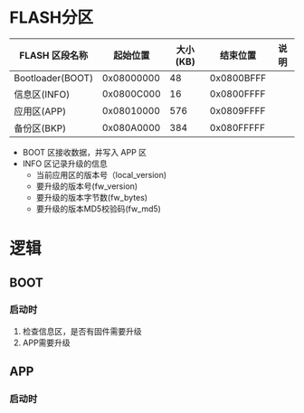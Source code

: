 # FLASH分区

| FLASH 区段名称   | 起始位置   | 大小(KB) | 结束位置   | 说明 |
| ---------------- | ---------- | -------- | ---------- | ---- |
| Bootloader(BOOT) | 0x08000000 | 48       | 0x0800BFFF |      |
| 信息区(INFO)     | 0x0800C000 | 16       | 0x0800FFFF |      |
| 应用区(APP)      | 0x08010000 | 576      | 0x0809FFFF |      |
| 备份区(BKP)      | 0x080A0000 | 384      | 0x080FFFFF |      |



- BOOT 区接收数据，并写入 APP 区
- INFO 区记录升级的信息
  - 当前应用区的版本号（local_version)
  - 要升级的版本号(fw_version)
  - 要升级的版本字节数(fw_bytes)
  - 要升级的版本MD5校验码(fw_md5)

# 逻辑

## BOOT

### 启动时

1. 检查信息区，是否有固件需要升级
2. APP需要升级

## APP

### 启动时